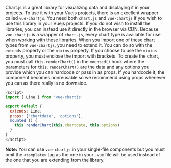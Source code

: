 Chart.js is a great library for visualizing data and displaying it in your projects. To use it with your Vuejs projects,
there is an excellent wrapper called `vue-chartjs`. You need both `chart.js` and `vue-chartjs` if you wish to use this
library in your Vuejs projects. If you do not wish to install the libraries, you can instead use it directly in the
browser via CDN. Because `vue-chartjs` is a wrapper of `chart.js`, every chart type is available for use when working
with these libraries. When you import one of these chart types from `vue-chartjs`, you need to extend it. You can do so
with the `extends` property or the `mixins` property. If you choose to use the `mixins` property, you must enclose the import
with brackets. To create the chart, you must call `this.renderChart()` in the `mounted()` hook where the parameters for `this.renderChart()`
are the data and any options you provide which you can hardcode or pass in as props. If you hardcode it, the component becomes nonreusable
so we recommend using props whenever you can as there really is no downside.

```javascript
<script>
import { Line } from 'vue-chartjs'

export default {
  extends: Line,
  props: ['chartdata', 'options'],
  mounted () {
    this.renderChart(this.chartdata, this.options)
  }
}
</script>
```

**Note:** You can use `vue-chartjs` in your single-file components but you must omit the `<template>` tag as the one in your `.vue` file
will be used instead of the one that you are extending from the library.
